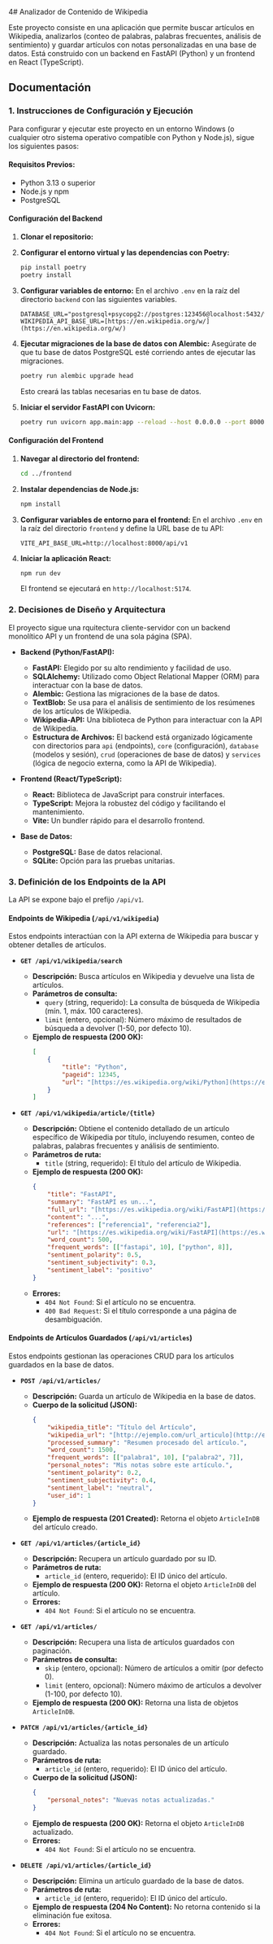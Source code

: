 4# Analizador de Contenido de Wikipedia

Este proyecto consiste en una aplicación que permite buscar artículos en Wikipedia, analizarlos (conteo de palabras, palabras frecuentes, análisis de sentimiento) y guardar artículos con notas personalizadas en una base de datos. Está construido con un backend en FastAPI (Python) y un frontend en React (TypeScript).

## Documentación

### 1. Instrucciones de Configuración y Ejecución

Para configurar y ejecutar este proyecto en un entorno Windows (o cualquier otro sistema operativo compatible con Python y Node.js), sigue los siguientes pasos:

#### Requisitos Previos:
* Python 3.13 o superior
* Node.js y npm
* PostgreSQL

#### Configuración del Backend

1.  **Clonar el repositorio:**

2.  **Configurar el entorno virtual y las dependencias con Poetry:**
    ```bash
    pip install poetry
    poetry install
    ```
    
3.  **Configurar variables de entorno:**
    En el archivo `.env` en la raíz del directorio `backend` con las siguientes variables. 
    ```
    DATABASE_URL="postgresql+psycopg2://postgres:123456@localhost:5432/wikipedia_db"
    WIKIPEDIA_API_BASE_URL=[https://en.wikipedia.org/w/](https://en.wikipedia.org/w/)
    ```

4.  **Ejecutar migraciones de la base de datos con Alembic:**
    Asegúrate de que tu base de datos PostgreSQL esté corriendo antes de ejecutar las migraciones.
    ```bash
    poetry run alembic upgrade head
    ```
    Esto creará las tablas necesarias en tu base de datos.

5.  **Iniciar el servidor FastAPI con Uvicorn:**
    ```bash
    poetry run uvicorn app.main:app --reload --host 0.0.0.0 --port 8000
    ```

#### Configuración del Frontend

1.  **Navegar al directorio del frontend:**
    ```bash
    cd ../frontend 
    ```

2.  **Instalar dependencias de Node.js:**
    ```bash
    npm install
    ```

3.  **Configurar variables de entorno para el frontend:**
    En el archivo `.env` en la raíz del directorio `frontend` y define la URL base de tu API:
    ```
    VITE_API_BASE_URL=http://localhost:8000/api/v1
    ```

4.  **Iniciar la aplicación React:**
    ```bash
    npm run dev
    ```
    El frontend se ejecutará en `http://localhost:5174`.

### 2. Decisiones de Diseño y Arquitectura

El proyecto sigue una rquitectura cliente-servidor con un backend monolítico API y un frontend de una sola página (SPA).

* **Backend (Python/FastAPI):**
    * **FastAPI:** Elegido por su alto rendimiento y facilidad de uso.
    * **SQLAlchemy:** Utilizado como Object Relational Mapper (ORM) para interactuar con la base de datos.
    * **Alembic:** Gestiona las migraciones de la base de datos.
    * **TextBlob:** Se usa para el análisis de sentimiento de los resúmenes de los artículos de Wikipedia.
    * **Wikipedia-API:** Una biblioteca de Python para interactuar con la API de Wikipedia.
    * **Estructura de Archivos:** El backend está organizado lógicamente con directorios para `api` (endpoints), `core` (configuración), `database` (modelos y sesión), `crud` (operaciones de base de datos) y `services` (lógica de negocio externa, como la API de Wikipedia).

* **Frontend (React/TypeScript):**
    * **React:** Biblioteca de JavaScript para construir interfaces.
    * **TypeScript:** Mejora la robustez del código y facilitando el mantenimiento.
    * **Vite:** Un bundler rápido para el desarrollo frontend.

* **Base de Datos:**
    * **PostgreSQL:** Base de datos relacional.
    * **SQLite:** Opción para las pruebas unitarias.

### 3. Definición de los Endpoints de la API

La API se expone bajo el prefijo `/api/v1`.

#### Endpoints de Wikipedia (`/api/v1/wikipedia`)

Estos endpoints interactúan con la API externa de Wikipedia para buscar y obtener detalles de artículos.

* **`GET /api/v1/wikipedia/search`**
    * **Descripción:** Busca artículos en Wikipedia y devuelve una lista de artículos.
    * **Parámetros de consulta:**
        * `query` (string, requerido): La consulta de búsqueda de Wikipedia (mín. 1, máx. 100 caracteres).
        * `limit` (entero, opcional): Número máximo de resultados de búsqueda a devolver (1-50, por defecto 10).
    * **Ejemplo de respuesta (200 OK):**
        ```json
        [
            {
                "title": "Python",
                "pageid": 12345,
                "url": "[https://es.wikipedia.org/wiki/Python](https://es.wikipedia.org/wiki/Python)"
            }
        ]
        ```

* **`GET /api/v1/wikipedia/article/{title}`**
    * **Descripción:** Obtiene el contenido detallado de un artículo específico de Wikipedia por título, incluyendo resumen, conteo de palabras, palabras frecuentes y análisis de sentimiento.
    * **Parámetros de ruta:**
        * `title` (string, requerido): El título del artículo de Wikipedia.
    * **Ejemplo de respuesta (200 OK):**
        ```json
        {
            "title": "FastAPI",
            "summary": "FastAPI es un...",
            "full_url": "[https://es.wikipedia.org/wiki/FastAPI](https://es.wikipedia.org/wiki/FastAPI)",
            "content": "...",
            "references": ["referencia1", "referencia2"],
            "url": "[https://es.wikipedia.org/wiki/FastAPI](https://es.wikipedia.org/wiki/FastAPI)",
            "word_count": 500,
            "frequent_words": [["fastapi", 10], ["python", 8]],
            "sentiment_polarity": 0.5,
            "sentiment_subjectivity": 0.3,
            "sentiment_label": "positivo"
        }
        ```
    * **Errores:**
        * `404 Not Found`: Si el artículo no se encuentra.
        * `400 Bad Request`: Si el título corresponde a una página de desambiguación.

#### Endpoints de Artículos Guardados (`/api/v1/articles`)

Estos endpoints gestionan las operaciones CRUD para los artículos guardados en la base de datos.

* **`POST /api/v1/articles/`**
    * **Descripción:** Guarda un artículo de Wikipedia en la base de datos.
    * **Cuerpo de la solicitud (JSON):**
        ```json
        {
            "wikipedia_title": "Título del Artículo",
            "wikipedia_url": "[http://ejemplo.com/url_articulo](http://ejemplo.com/url_articulo)",
            "processed_summary": "Resumen procesado del artículo.",
            "word_count": 1500,
            "frequent_words": [["palabra1", 10], ["palabra2", 7]],
            "personal_notes": "Mis notas sobre este artículo.",
            "sentiment_polarity": 0.2,
            "sentiment_subjectivity": 0.4,
            "sentiment_label": "neutral",
            "user_id": 1
        }
        ```
    * **Ejemplo de respuesta (201 Created):** Retorna el objeto `ArticleInDB` del artículo creado.

* **`GET /api/v1/articles/{article_id}`**
    * **Descripción:** Recupera un artículo guardado por su ID.
    * **Parámetros de ruta:**
        * `article_id` (entero, requerido): El ID único del artículo.
    * **Ejemplo de respuesta (200 OK):** Retorna el objeto `ArticleInDB` del artículo.
    * **Errores:**
        * `404 Not Found`: Si el artículo no se encuentra.

* **`GET /api/v1/articles/`**
    * **Descripción:** Recupera una lista de artículos guardados con paginación.
    * **Parámetros de consulta:**
        * `skip` (entero, opcional): Número de artículos a omitir (por defecto 0).
        * `limit` (entero, opcional): Número máximo de artículos a devolver (1-100, por defecto 10).
    * **Ejemplo de respuesta (200 OK):** Retorna una lista de objetos `ArticleInDB`.

* **`PATCH /api/v1/articles/{article_id}`**
    * **Descripción:** Actualiza las notas personales de un artículo guardado.
    * **Parámetros de ruta:**
        * `article_id` (entero, requerido): El ID único del artículo.
    * **Cuerpo de la solicitud (JSON):**
        ```json
        {
            "personal_notes": "Nuevas notas actualizadas."
        }
        ```
    * **Ejemplo de respuesta (200 OK):** Retorna el objeto `ArticleInDB` actualizado.
    * **Errores:**
        * `404 Not Found`: Si el artículo no se encuentra.

* **`DELETE /api/v1/articles/{article_id}`**
    * **Descripción:** Elimina un artículo guardado de la base de datos.
    * **Parámetros de ruta:**
        * `article_id` (entero, requerido): El ID único del artículo.
    * **Ejemplo de respuesta (204 No Content):** No retorna contenido si la eliminación fue exitosa.
    * **Errores:**
        * `404 Not Found`: Si el artículo no se encuentra.
